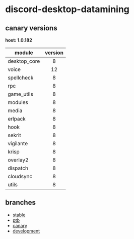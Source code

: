 # discord-desktop-datamining

## canary versions

**host: 1.0.182**

| module | version |
| ------ | :-----: |
| desktop_core | 8 |
| voice | 12 |
| spellcheck | 8 |
| rpc | 8 |
| game_utils | 8 |
| modules | 8 |
| media | 8 |
| erlpack | 8 |
| hook | 8 |
| sekrit | 8 |
| vigilante | 8 |
| krisp | 8 |
| overlay2 | 8 |
| dispatch | 8 |
| cloudsync | 8 |
| utils | 8 |

## branches

- [stable](https://github.com/OpenAsar/discord-desktop-datamining/tree/stable)
- [ptb](https://github.com/OpenAsar/discord-desktop-datamining/tree/ptb)
- [canary](https://github.com/OpenAsar/discord-desktop-datamining/tree/canary)
- [development](https://github.com/OpenAsar/discord-desktop-datamining/tree/development)